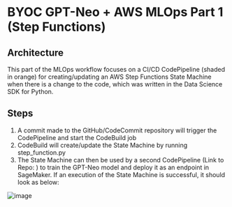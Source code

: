 # BYOC GPT-Neo + AWS MLOps Part 1 (Step Functions)

## Architecture

This part of the MLOps workflow focuses on a CI/CD CodePipeline (shaded in orange) for creating/updating an AWS Step Functions State Machine when there is a change to the code, which was written in the Data Science SDK for Python.

## Steps

1) A commit made to the GitHub/CodeCommit repository will trigger the CodePipeline and start the CodeBuild job
2) CodeBuild will create/update the State Machine by running step_function.py
3) The State Machine can then be used by a second CodePipeline (Link to Repo: ) to train the GPT-Neo model and deploy it as an endpoint in SageMaker. If an execution of the State Machine is successful, it should look as below:

![image](https://user-images.githubusercontent.com/81354022/156025192-9a290312-2d6d-4339-b8f8-f5f7d1e025bb.png)
